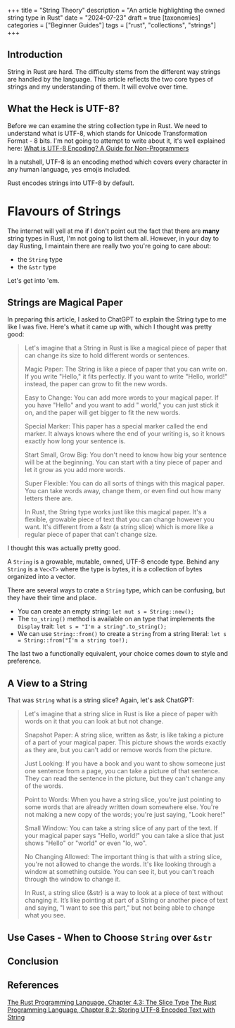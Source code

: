 +++
title = "String Theory"
description = "An article highlighting the owned string type in Rust"
date = "2024-07-23"
draft = true
[taxonomies]
categories = ["Beginner Guides"]
tags = ["rust", "collections", "strings"]
+++

## Introduction

String in Rust are hard. The difficulty stems from the different way strings are handled by the language. This article reflects the two core types of strings and my understanding of them. It will evolve over time.

## What the Heck is UTF-8?

Before we can examine the string collection type in Rust. We need to understand what is UTF-8, which stands for Unicode Transformation Format - 8 bits. I'm not going to attempt to write about it, it's well explained here: [What is UTF-8 Encoding? A Guide for Non-Programmers](https://blog.hubspot.com/website/what-is-utf-8)

In a nutshell, UTF-8 is an encoding method which covers every character in any human language, yes emojis included.

Rust encodes strings into UTF-8 by default.

# Flavours of Strings

The internet will yell at me if I don't point out the fact that there are **many** string types in Rust, I'm not going to list them all. However, in your day to day Rusting, I maintain there are really two you're going to care about:

- the `String` type
- the `&str` type

Let's get into 'em.

## Strings are Magical Paper

In preparing this article, I asked to ChatGPT to explain the String type to me like I was five. Here's what it came up with, which I thought was pretty good:

<blockquote>
Let's imagine that a String in Rust is like a magical piece of paper that can change its size to hold different words or sentences.

Magic Paper: The String is like a piece of paper that you can write on. If you write "Hello," it fits perfectly. If you want to write "Hello, world!" instead, the paper can grow to fit the new words.

Easy to Change: You can add more words to your magical paper. If you have "Hello" and you want to add " world," you can just stick it on, and the paper will get bigger to fit the new words.

Special Marker: This paper has a special marker called the end marker. It always knows where the end of your writing is, so it knows exactly how long your sentence is.

Start Small, Grow Big: You don't need to know how big your sentence will be at the beginning. You can start with a tiny piece of paper and let it grow as you add more words.

Super Flexible: You can do all sorts of things with this magical paper. You can take words away, change them, or even find out how many letters there are.

In Rust, the String type works just like this magical paper. It's a flexible, growable piece of text that you can change however you want. It's different from a &str (a string slice) which is more like a regular piece of paper that can't change size.

</blockquote>

I thought this was actually pretty good.

A `String` is a growable, mutable, owned, UTF-8 encode type. Behind any `String` is a `Vec<T>` where the type is bytes, it is a collection of bytes organized into a vector.

There are several ways to crate a `String` type, which can be confusing, but they have their time and place.

- You can create an empty string: `let mut s = String::new();`
- The `to_string()` method is available on an type that implements the `Display` trait: `let s = "I'm a string".to_string();`
- We can use `String::from()` to create a `String` from a string literal: `let s = String::from("I'm a string too!);`

The last two a functionally equivalent, your choice comes down to style and preference.

## A View to a String

That was `String` what is a string slice? Again, let's ask ChatGPT:

<blockquote>
Let's imagine that a string slice in Rust is like a piece of paper with words on it that you can look at but not change.

Snapshot Paper: A string slice, written as &str, is like taking a picture of a part of your magical paper. This picture shows the words exactly as they are, but you can't add or remove words from the picture.

Just Looking: If you have a book and you want to show someone just one sentence from a page, you can take a picture of that sentence. They can read the sentence in the picture, but they can't change any of the words.

Point to Words: When you have a string slice, you're just pointing to some words that are already written down somewhere else. You're not making a new copy of the words; you're just saying, "Look here!"

Small Window: You can take a string slice of any part of the text. If your magical paper says "Hello, world!" you can take a slice that just shows "Hello" or "world" or even "lo, wo".

No Changing Allowed: The important thing is that with a string slice, you're not allowed to change the words. It's like looking through a window at something outside. You can see it, but you can't reach through the window to change it.

In Rust, a string slice (&str) is a way to look at a piece of text without changing it. It’s like pointing at part of a String or another piece of text and saying, "I want to see this part," but not being able to change what you see.

</blockquote>

## Use Cases - When to Choose `String` over `&str`

## Conclusion

## References

[The Rust Programming Language, Chapter 4.3: The Slice Type](https://doc.rust-lang.org/book/ch04-03-slices.html)
[The Rust Programming Language, Chapter 8.2: Storing UTF-8 Encoded Text with String](https://doc.rust-lang.org/book/ch08-02-strings.html)
